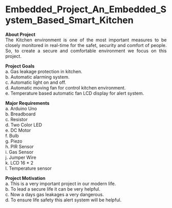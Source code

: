 # Embedded_Project_An_Embedded_System_Based_Smart_Kitchen
<p align="justify"><b>About Project</b><br>
The Kitchen environment is one of the most important measures to be closely monitored in real-time for the safet, security and comfort of people. So, to create a secure and
comfortable environment we focus on this project. 

**Project Goals**<br>
a. Gas leakage protection in kitchen.<br>
b. Automatic alarming system.<br>
c. Automatic light on and off.<br>
d. Automatic moving fan for control kitchen environment.<br>
e. Temperature based automatic fan LCD display for alert system.
  
**Major Requirements**<br>
a. Arduino Uno<br>
b. Breadboard<br>
c. Resistor<br>
d. Two Color LED<br>
e. DC Motor<br>
f. Bulb<br>
g. Piezo<br>
h. PIR Sensor<br>
i. Gas Sensor<br>
j. Jumper Wire<br>
k. LCD 16 * 2<br>
l. Temperature sensor
  
**Project Motivation**<br>
a. This is a very important project in our modern life.<br> 
b. To lead a secure life it can be very helpful.<br>
c. Now a days gas leakages a very dangerous.<br>
d. To ensure life safety this alert system will be helpful.




  
